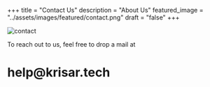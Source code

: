  +++
title = "Contact Us"
description = "About Us"
featured_image = "../assets/images/featured/contact.png"
draft = "false"
+++

![contact](https://raw.githubusercontent.com/ganesh-krisartech/krisar-website1/refs/heads/master/assets/images/featured/15.png )

<div class="text-center">

To reach out to us, feel free to drop a mail at 
# __help@krisar.tech__

</div>
